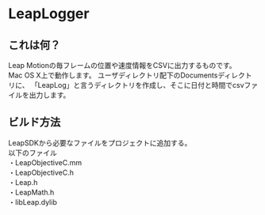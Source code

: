 # LeapLogger
## これは何？
Leap Motionの毎フレームの位置や速度情報をCSVに出力するものです。  
Mac OS X上で動作します。
ユーザディレクトリ配下のDocumentsディレクトリに、
「LeapLog」と言うディレクトリを作成し、そこに日付と時間でcsvファイルを出力します。

## ビルド方法
LeapSDKから必要なファイルをプロジェクトに追加する。  
以下のファイル  
・LeapObjectiveC.mm  
・LeapObjectiveC.h  
・Leap.h  
・LeapMath.h  
・libLeap.dylib  
